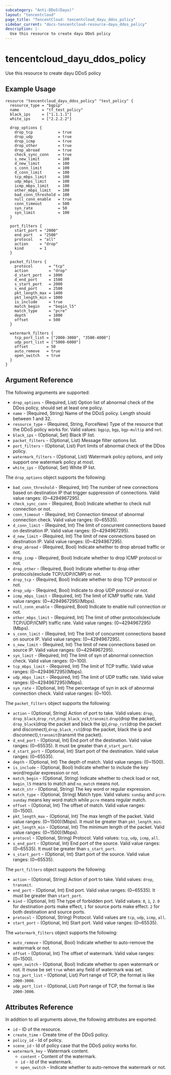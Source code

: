 ```yaml
---
subcategory: "Anti-DDoS(Dayu)"
layout: "tencentcloud"
page_title: "TencentCloud: tencentcloud_dayu_ddos_policy"
sidebar_current: "docs-tencentcloud-resource-dayu_ddos_policy"
description: |-
  Use this resource to create dayu DDoS policy
---
```


# tencentcloud_dayu_ddos_policy

Use this resource to create dayu DDoS policy

## Example Usage

```hcl
resource "tencentcloud_dayu_ddos_policy" "test_policy" {
  resource_type = "bgpip"
  name          = "tf_test_policy"
  black_ips     = ["1.1.1.1"]
  white_ips     = ["2.2.2.2"]

  drop_options {
    drop_tcp           = true
    drop_udp           = true
    drop_icmp          = true
    drop_other         = true
    drop_abroad        = true
    check_sync_conn    = true
    s_new_limit        = 100
    d_new_limit        = 100
    s_conn_limit       = 100
    d_conn_limit       = 100
    tcp_mbps_limit     = 100
    udp_mbps_limit     = 100
    icmp_mbps_limit    = 100
    other_mbps_limit   = 100
    bad_conn_threshold = 100
    null_conn_enable   = true
    conn_timeout       = 500
    syn_rate           = 50
    syn_limit          = 100
  }

  port_filters {
    start_port = "2000"
    end_port   = "2500"
    protocol   = "all"
    action     = "drop"
    kind       = 1
  }

  packet_filters {
    protocol       = "tcp"
    action         = "drop"
    d_start_port   = 1000
    d_end_port     = 1500
    s_start_port   = 2000
    s_end_port     = 2500
    pkt_length_max = 1400
    pkt_length_min = 1000
    is_include     = true
    match_begin    = "begin_l5"
    match_type     = "pcre"
    depth          = 1000
    offset         = 500
  }

  watermark_filters {
    tcp_port_list = ["2000-3000", "3500-4000"]
    udp_port_list = ["5000-6000"]
    offset        = 50
    auto_remove   = true
    open_switch   = true
  }
}
```

## Argument Reference

The following arguments are supported:

* `drop_options` - (Required, List) Option list of abnormal check of the DDos policy, should set at least one policy.
* `name` - (Required, String) Name of the DDoS policy. Length should between 1 and 32.
* `resource_type` - (Required, String, ForceNew) Type of the resource that the DDoS policy works for. Valid values: `bgpip`, `bgp`, `bgp-multip` and `net`.
* `black_ips` - (Optional, Set) Black IP list.
* `packet_filters` - (Optional, List) Message filter options list.
* `port_filters` - (Optional, List) Port limits of abnormal check of the DDos policy.
* `watermark_filters` - (Optional, List) Watermark policy options, and only support one watermark policy at most.
* `white_ips` - (Optional, Set) White IP list.

The `drop_options` object supports the following:

* `bad_conn_threshold` - (Required, Int) The number of new connections based on destination IP that trigger suppression of connections. Valid value ranges: (0~4294967295).
* `check_sync_conn` - (Required, Bool) Indicate whether to check null connection or not.
* `conn_timeout` - (Required, Int) Connection timeout of abnormal connection check. Valid value ranges: (0~65535).
* `d_conn_limit` - (Required, Int) The limit of concurrent connections based on destination IP. Valid value ranges: (0~4294967295).
* `d_new_limit` - (Required, Int) The limit of new connections based on destination IP. Valid value ranges: (0~4294967295).
* `drop_abroad` - (Required, Bool) Indicate whether to drop abroad traffic or not.
* `drop_icmp` - (Required, Bool) Indicate whether to drop ICMP protocol or not.
* `drop_other` - (Required, Bool) Indicate whether to drop other protocols(exclude TCP/UDP/ICMP) or not.
* `drop_tcp` - (Required, Bool) Indicate whether to drop TCP protocol or not.
* `drop_udp` - (Required, Bool) Indicate to drop UDP protocol or not.
* `icmp_mbps_limit` - (Required, Int) The limit of ICMP traffic rate. Valid value ranges: (0~4294967295)(Mbps).
* `null_conn_enable` - (Required, Bool) Indicate to enable null connection or not.
* `other_mbps_limit` - (Required, Int) The limit of other protocols(exclude TCP/UDP/ICMP) traffic rate. Valid value ranges: (0~4294967295)(Mbps).
* `s_conn_limit` - (Required, Int) The limit of concurrent connections based on source IP. Valid value ranges: (0~4294967295).
* `s_new_limit` - (Required, Int) The limit of new connections based on source IP. Valid value ranges: (0~4294967295).
* `syn_limit` - (Required, Int) The limit of syn of abnormal connection check. Valid value ranges: (0~100).
* `tcp_mbps_limit` - (Required, Int) The limit of TCP traffic. Valid value ranges: (0~4294967295)(Mbps).
* `udp_mbps_limit` - (Required, Int) The limit of UDP traffic rate. Valid value ranges: (0~4294967295)(Mbps).
* `syn_rate` - (Optional, Int) The percentage of syn in ack of abnormal connection check. Valid value ranges: (0~100).

The `packet_filters` object supports the following:

* `action` - (Optional, String) Action of port to take. Valid values: `drop`, `drop_black`,`drop_rst`,`drop_black_rst`,`transmit`.`drop`(drop the packet), `drop_black`(drop the packet and black the ip),`drop_rst`(drop the packet and disconnect),`drop_black_rst`(drop the packet, black the ip and disconnect),`transmit`(transmit the packet).
* `d_end_port` - (Optional, Int) End port of the destination. Valid value ranges: (0~65535). It must be greater than `d_start_port`.
* `d_start_port` - (Optional, Int) Start port of the destination. Valid value ranges: (0~65535).
* `depth` - (Optional, Int) The depth of match. Valid value ranges: (0~1500).
* `is_include` - (Optional, Bool) Indicate whether to include the key word/regular expression or not.
* `match_begin` - (Optional, String) Indicate whether to check load or not, `begin_l5` means to match and `no_match` means not.
* `match_str` - (Optional, String) The key word or regular expression.
* `match_type` - (Optional, String) Match type. Valid values: `sunday` and `pcre`. `sunday` means key word match while `pcre` means regular match.
* `offset` - (Optional, Int) The offset of match. Valid value ranges: (0~1500).
* `pkt_length_max` - (Optional, Int) The max length of the packet. Valid value ranges: (0~1500)(Mbps). It must be greater than `pkt_length_min`.
* `pkt_length_min` - (Optional, Int) The minimum length of the packet. Valid value ranges: (0~1500)(Mbps).
* `protocol` - (Optional, String) Protocol. Valid values: `tcp`, `udp`, `icmp`, `all`.
* `s_end_port` - (Optional, Int) End port of the source. Valid value ranges: (0~65535). It must be greater than `s_start_port`.
* `s_start_port` - (Optional, Int) Start port of the source. Valid value ranges: (0~65535).

The `port_filters` object supports the following:

* `action` - (Optional, String) Action of port to take. Valid values: `drop`, `transmit`.
* `end_port` - (Optional, Int) End port. Valid value ranges: (0~65535). It must be greater than `start_port`.
* `kind` - (Optional, Int) The type of forbidden port. Valid values: `0`, `1`, `2`. `0` for destination ports make effect, `1` for source ports make effect. `2` for both destination and source ports.
* `protocol` - (Optional, String) Protocol. Valid values are `tcp`, `udp`, `icmp`, `all`.
* `start_port` - (Optional, Int) Start port. Valid value ranges: (0~65535).

The `watermark_filters` object supports the following:

* `auto_remove` - (Optional, Bool) Indicate whether to auto-remove the watermark or not.
* `offset` - (Optional, Int) The offset of watermark. Valid value ranges: (0~1500).
* `open_switch` - (Optional, Bool) Indicate whether to open watermark or not. It muse be set `true` when any field of watermark was set.
* `tcp_port_list` - (Optional, List) Port range of TCP, the format is like `2000-3000`.
* `udp_port_list` - (Optional, List) Port range of TCP, the format is like `2000-3000`.

## Attributes Reference

In addition to all arguments above, the following attributes are exported:

* `id` - ID of the resource.
* `create_time` - Create time of the DDoS policy.
* `policy_id` - Id of policy.
* `scene_id` - Id of policy case that the DDoS policy works for.
* `watermark_key` - Watermark content.
  * `content` - Content of the watermark.
  * `id` - Id of the watermark.
  * `open_switch` - Indicate whether to auto-remove the watermark or not.


